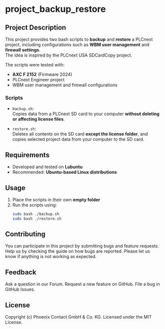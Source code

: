 # project_backup_restore

## Project Description

This project provides two bash scripts to **backup** and **restore** a PLCnext project, including configurations such as **WBM user management** and **firewall settings**.  
The idea is inspired by the PLCnext USA SDCardCopy project.

The scripts were tested with:
- **AXC F 2152** (Firmware 2024)
- PLCnext Engineer project
- WBM user management and firewall configurations

### Scripts

- `backup.sh`:  
  Copies data from a PLCnext SD card to your computer **without deleting or affecting license files**.

- `restore.sh`:  
  Deletes all contents on the SD card **except the license folder**, and copies selected project data from your computer to the SD card.

## Requirements

- Developed and tested on **Lubuntu**
- Recommended: **Ubuntu-based Linux distributions**

## Usage

1. Place the scripts in their own **empty folder**
2. Run the scripts using:
   ```bash
   sudo bash ./backup.sh
   sudo bash ./restore.sh
   ```

## Contributing

You can participate in this project by submitting bugs and feature requests.
Help us by checking the guide on how bugs are reported. Please let us know if anything is not working as expected.

## Feedback

Ask a question in our Forum.
Request a new feature on GitHub.
File a bug in GitHub Issues.

## License

Copyright (c) Phoenix Contact GmbH & Co. KG.
Licensed under the MIT License.
